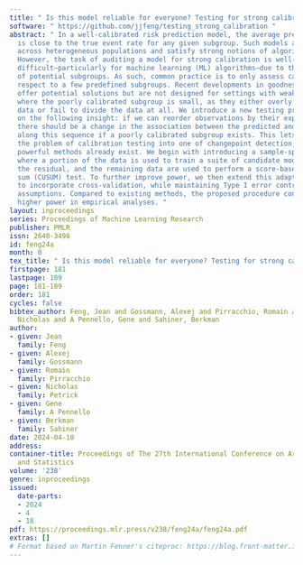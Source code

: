 ```yaml
---
title: " Is this model reliable for everyone? Testing for strong calibration "
software: " https://github.com/jjfeng/testing_strong_calibration "
abstract: " In a well-calibrated risk prediction model, the average predicted probability
  is close to the true event rate for any given subgroup. Such models are reliable
  across heterogeneous populations and satisfy strong notions of algorithmic fairness.
  However, the task of auditing a model for strong calibration is well-known to be
  difficult—particularly for machine learning (ML) algorithms—due to the sheer number
  of potential subgroups. As such, common practice is to only assess calibration with
  respect to a few predefined subgroups. Recent developments in goodness-of-fit testing
  offer potential solutions but are not designed for settings with weak signal or
  where the poorly calibrated subgroup is small, as they either overly subdivide the
  data or fail to divide the data at all. We introduce a new testing procedure based
  on the following insight: if we can reorder observations by their expected residuals,
  there should be a change in the association between the predicted and observed residuals
  along this sequence if a poorly calibrated subgroup exists. This lets us reframe
  the problem of calibration testing into one of changepoint detection, for which
  powerful methods already exist. We begin with introducing a sample-splitting procedure
  where a portion of the data is used to train a suite of candidate models for predicting
  the residual, and the remaining data are used to perform a score-based cumulative
  sum (CUSUM) test. To further improve power, we then extend this adaptive CUSUM test
  to incorporate cross-validation, while maintaining Type I error control under minimal
  assumptions. Compared to existing methods, the proposed procedure consistently achieved
  higher power in empirical analyses. "
layout: inproceedings
series: Proceedings of Machine Learning Research
publisher: PMLR
issn: 2640-3498
id: feng24a
month: 0
tex_title: " Is this model reliable for everyone? Testing for strong calibration "
firstpage: 181
lastpage: 189
page: 181-189
order: 181
cycles: false
bibtex_author: Feng, Jean and Gossmann, Alexej and Pirracchio, Romain and Petrick,
  Nicholas and A Pennello, Gene and Sahiner, Berkman
author:
- given: Jean
  family: Feng
- given: Alexej
  family: Gossmann
- given: Romain
  family: Pirracchio
- given: Nicholas
  family: Petrick
- given: Gene
  family: A Pennello
- given: Berkman
  family: Sahiner
date: 2024-04-18
address:
container-title: Proceedings of The 27th International Conference on Artificial Intelligence
  and Statistics
volume: '238'
genre: inproceedings
issued:
  date-parts:
  - 2024
  - 4
  - 18
pdf: https://proceedings.mlr.press/v238/feng24a/feng24a.pdf
extras: []
# Format based on Martin Fenner's citeproc: https://blog.front-matter.io/posts/citeproc-yaml-for-bibliographies/
---
```

